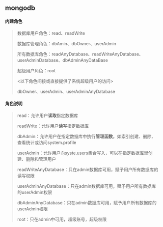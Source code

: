 ## mongodb

#### 内建角色

> 数据库用户角色：read、readWrite
>
> 数据库管理角色：dbAmin、dbOwner、userAdmin
>
> 所有数据库角色：readAnyDatabase、readWriteAnyDatabase、userAdminDatabase、dbAdminAnyDataBase
>
> 超级用户角色：root  
>
> <以下角色间接或直接提供了系统超级用户的访问>
>
> dbOwner、userAdmin、userAdminAnyDatabase

#### 角色说明

> read：允许用户**读取**指定数据库
>
> readWrite：允许用户**读写**指定数据库
>
> dbAdmin：允许用户在指定数据库中执行**管理函数**，如索引创建、删除、查看统计或访问system.profile
>
> userAdmin：允许用户向syste.users集合写入，可以在指定数据库里创建、删除和管理用户
>
> readWriteAnyDatabase：只在admin数据库可用，赋予用户所有数据库的读写权限
>
> userAdminAnyDatabase：只在admin数据库可用，赋予用户所有数据库的userAdmin权限
>
> dbAdminAnyDatabase：只在admin数据库可用，赋予用户所有数据库的userAdmin权限
>
> root：只在admin中可用，超级账号，超级权限

